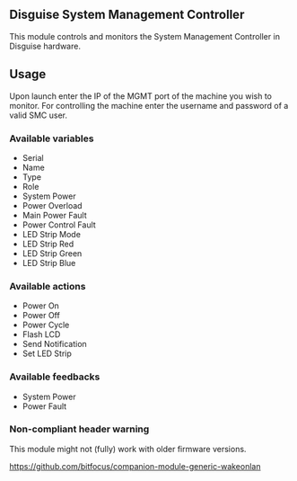 ## Disguise System Management Controller

This module controls and monitors the System Management Controller in Disguise hardware.

## Usage

Upon launch enter the IP of the MGMT port of the machine you wish to monitor.
For controlling the machine enter the username and password of a valid SMC user.

### Available variables

- Serial
- Name
- Type
- Role
- System Power
- Power Overload
- Main Power Fault
- Power Control Fault
- LED Strip Mode
- LED Strip Red
- LED Strip Green
- LED Strip Blue

### Available actions

- Power On
- Power Off
- Power Cycle
- Flash LCD
- Send Notification
- Set LED Strip

### Available feedbacks

- System Power
- Power Fault

### Non-compliant header warning

This module might not (fully) work with older firmware versions.

https://github.com/bitfocus/companion-module-generic-wakeonlan